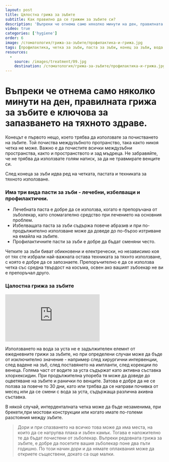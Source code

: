 ```yaml
---
layout: post
title: Цялостна грижа за зъбите
subtitle: Как правилно да се грижим за зъбите си?
description: 'Въпреки че отнема само няколко минути на ден, правилната грижа за зъбите е ключова за запазването на тяхното здраве.'
video: true
categories: ['hygiene']
order: 6
image: /стоматология/грижа-за-зъбите/профилактика-и-грижа.jpg
tags: [профилактика, четка за зъби, паста за зъби, конец за зъби, вода за уста]
resources:
  -
    source: /images/treatment/09.jpg
    destination: /стоматология/грижа-за-зъбите/профилактика-и-грижа.jpg
---
```

# Въпреки че отнема само няколко минути на ден, правилната грижа за зъбите е ключова за запазването на тяхното здраве.

Конецът е първото нещо, което трябва да използвате за почистването на зъбите. Той почиства междузъбното протранство, така както никоя четка не може. Важно е да почистите всички мeждузъбни пространства, както и пространството и зад мъдреца.  Не забравяйте, че не трябва да използвате голям натиск, за да не травмирате венците си. 

След конеца за зъби идва ред на четката, пастата и техниката за тяхното използване.

### Има три вида пасти за зъби - лечебни, избелващи и профилактични.
- Лечебната паста е добре да се използва, когато е препоръчана от зъболекар, като спомагателно средство при лечението на основния проблем. 
- Избелващата паста за зъби съдържа повече абразив и при по-продължително използване може да доведе до по-бързо изтриване на емайла на зъбите. 
- Профилактичните пасти за зъби е добре да бъдат сменяни често.

Четките за зъби биват обикновени и електречески, но независимо коя от тях сте избрали най-важната остава техниката за тяхнто използване, с която е добре да се запознаете. Препоръчително е да се използва четка със средна твърдост на косъма, освен ако вашият зъбоекар не ви е препоръчал друго.

### Цалостна грижа за зъбите

<iframe class="video" src="http://www.youtube.com/embed/vQkyXgdQAeU?rel=0" frameborder="0" allowfullscreen></iframe>

Използването на вода за уста не е задължителен елемнт от ежедневните грижи за зъбите, но при определени случаи може да бъде от изключително значение - например след хирургични интервенции, след вадене на зъб, след поставянето на импланти, след корекции по венеца. Голяма част от водите за уста съдържат като активна съставка хлорхексидин. При продължителна упореба тя може да доведе до оцветяване на зъбите и ранички по венците. Затова е добре да не се ползва за повече то 30 дни, като или трябва да се направи почивка от месец или да се смени с вода за уста, съдържаща различна акивна съставка.

В някой случай, интерденталната четка може да бъде незаменима, при брекети,при мостови конструкции или когато имате по-големи разстояния между зъбите.

> Дори и при спазването на всичко това може да има места, на които да се натрупва плака и зъбен камък. Тогава е наложително те да бъдат почистени от зъболекар. Въпреки редовната грижа за зъбите, е добре да посетите вашия зъболекар поне два пъти годишно. По този начин дори и да нямате оплаквания може да откриете съществени, докато са още малки.
